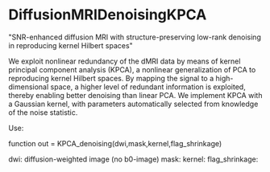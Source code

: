 # DiffusionMRIDenoisingKPCA
"SNR-enhanced diffusion MRI with structure-preserving low-rank denoising in reproducing kernel Hilbert spaces"

We exploit nonlinear redundancy of the dMRI data by means of kernel principal component analysis (KPCA), a nonlinear generalization of PCA to reproducing kernel Hilbert spaces. By mapping the signal to a high-dimensional space, a higher level of redundant information is exploited, thereby enabling better denoising than linear PCA. We implement KPCA with a Gaussian kernel, with parameters automatically selected from knowledge of the noise statistic.

Use:

function out = KPCA_denoising(dwi,mask,kernel,flag_shrinkage)

dwi: diffusion-weighted image (no b0-image)
mask:
kernel:
flag_shrinkage: 
